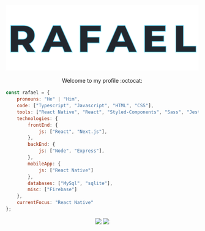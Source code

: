 <p align="center">
  <img src="title.svg" />
</p>

<p align="center">
  Welcome to my profile :octocat:
</p>

```javascript
const rafael = {
    pronouns: "He" | "Him",
    code: ["Typescript", "Javascript", "HTML", "CSS"],
    tools: ["React Native", "React", "Styled-Components", "Sass", "Jest", "Firebase"],
    technologies: {
        frontEnd: {
            js: ["React", "Next.js"],
        },
        backEnd: {
            js: ["Node", "Express"],
        },
        mobileApp: {
            js: ["React Native"]
        },
        databases: ["MySql", "sqlite"],
        misc: ["Firebase"]
    },
    currentFocus: "React Native"
};
```

<p align="center">
  <img align="center" src="https://github-readme-stats.vercel.app/api/?username=rafalmeida73&theme=react&show_icons=true"/>
  <img align="center" src="https://github-readme-stats.vercel.app/api/top-langs/?username=rafalmeida73&theme=react&show_icons=true"/>
</p>

##






